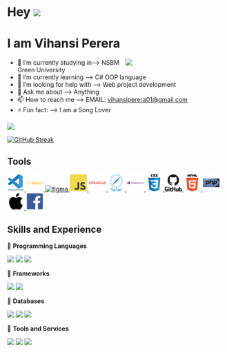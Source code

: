 ## <h1> Hey <img src="https://media.giphy.com/media/hvRJCLFzcasrR4ia7z/giphy.gif" width="25px"> </h1>

<h1>I am Vihansi Perera</h1>

<img align='right' src="https://media2.giphy.com/media/fvx95jkua5th3YeThr/giphy.gif?cid=ecf05e47b596davzzkj65n2frc8josr9jwcikb1zaflbjmv4&rid=giphy.gif&ct=s" width="230">

- 🔭 I’m currently studying in--> NSBM Green University
- 🌱 I’m currently learning --> C# OOP language
- 🤔 I’m looking for help with --> Web project development 
- 💬 Ask me about --> Anything 
- 📫 How to reach me --> EMAIL: vihansiperera01@gmail.com
- ⚡ Fun fact: --> I am a Song Lover 

<img align='center' src="https://media0.giphy.com/media/hqU2KkjW5bE2v2Z7Q2/giphy.gif?cid=ecf05e47k1xhvwj8snj5jrqryh5jb1pzighx8rgxwte63rh1&rid=giphy.gif&ct=ts" width="200">

[![GitHub Streak](http://github-readme-streak-stats.herokuapp.com?user=VihansiPerera&theme=dark&date_format=j%2Fn%5B%2FY%5D)](https://git.io/streak-stats)

## <h2>Tools</h2>
<p align="left">  <a href="https://code.visualstudio.com" target="_blank"> <img src="https://github.com/devicons/devicon/blob/master/icons/vscode/vscode-original-wordmark.svg" alt="vscode" width="40" height="40"/> </a> <a href="https://www.sketch.com" target="_blank"> <img src="https://github.com/devicons/devicon/blob/master/icons/sketch/sketch-line-wordmark.svg" alt="sketch" width="40" height="40"/> </a> <a href="https://www.figma.com/" target="_blank"> <img src="https://www.vectorlogo.zone/logos/figma/figma-icon.svg" alt="figma" width="40" height="40"/> </a> <a href="https://www.w3schools.com/js/" target="_blank"> <img src="https://github.com/devicons/devicon/blob/master/icons/javascript/javascript-original.svg" alt="jss" width="40" height="40"/> </a> <a href="https://www.oracle.com/index.html" target="_blank"> <img src="https://github.com/devicons/devicon/blob/master/icons/oracle/oracle-original.svg" alt="git" width="40" height="40"/> </a> <a href="https://www.apple.com/safari/" target="_blank"> <img src="https://github.com/devicons/devicon/blob/master/icons/safari/safari-line-wordmark.svg" alt="safari" width="40" height="40"/> </a> <a href="https://visualstudio.microsoft.com" target="_blank"> <img src="https://github.com/devicons/devicon/blob/master/icons/visualstudio/visualstudio-plain-wordmark.svg" alt="VisualStudio" width="40" height="40"/> </a> <a href="https://www.w3schools.com/css/" target="_blank"> <img src="https://github.com/devicons/devicon/blob/master/icons/css3/css3-original-wordmark.svg" alt="github" width="40" height="40"/> </a> <a href="https://github.com" target="_blank"> <img src="https://github.com/devicons/devicon/blob/master/icons/github/github-original-wordmark.svg" alt="github" width="40" height="40"/> </a>
<a href="https://developer.mozilla.org/en-US/docs/Glossary/HTML5" target="_blank"> <img src="https://github.com/devicons/devicon/blob/master/icons/html5/html5-original-wordmark.svg" alt="html5" width="40" height="40"/> </a>
<a href="https://phpenthusiast.com" target="_blank"> <img src="https://github.com/devicons/devicon/blob/master/icons/php/php-original.svg" alt="PHP" width="40" height="40"/> </a>
<a href="https://www.apple.com" target="_blank"> <img src="https://github.com/devicons/devicon/blob/master/icons/apple/apple-original.svg" alt="Apple" width="40" height="40"/> </a>
<a href="https://www.facebook.com/shaun.hennedige" target="_blank"> <img src="https://github.com/devicons/devicon/blob/master/icons/facebook/facebook-original.svg" alt="Illustrator" width="40" height="40"/> </a></p>

## <h2>Skills and Experience</h2>
🔴 <strong>Programming Languages</strong>

![](https://img.shields.io/badge/C-00599C?style=for-the-badge&logo=c&logoColor=white)
![](https://img.shields.io/badge/JavaScript-F7DF1E?style=for-the-badge&logo=javascript&logoColor=black)
![](https://img.shields.io/badge/PHP-777BB4?style=for-the-badge&logo=php&logoColor=white)

🔴 <strong>Frameworks</strong>

![](https://img.shields.io/badge/Django-092E20?style=for-the-badge&logo=django&logoColor=white)
![](https://img.shields.io/badge/Bootstrap-563D7C?style=for-the-badge&logo=bootstrap&logoColor=white)


🔴 <strong>Databases</strong>

![](https://img.shields.io/badge/PostgreSQL-316192?style=for-the-badge&logo=postgresql&logoColor=white)
![](	https://img.shields.io/badge/SQLite-07405E?style=for-the-badge&logo=sqlite&logoColor=white)
![](	https://img.shields.io/badge/MySQL-00000F?style=for-the-badge&logo=mysql&logoColor=white)

🔴 <strong>Tools and Services</strong>

![](https://img.shields.io/badge/Git-F05032?style=for-the-badge&logo=git&logoColor=white)
![](https://img.shields.io/badge/Visual_Studio_Code-0078D4?style=for-the-badge&logo=visual%20studio%20code&logoColor=white)
![](https://img.shields.io/badge/Visual_Studio_2019-5C2D91?style=for-the-badge&logo=visual%20studio&logoColor=white)

